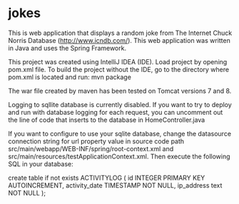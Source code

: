 # jokes

This is web application that displays a random joke from The Internet Chuck
Norris Database (http://www.icndb.com/). This web application was written
in Java and uses the Spring Framework.

This project was created using IntelliJ IDEA (IDE). Load project by opening
pom.xml file. To build the project without the IDE, go to the directory where
pom.xml is located and run: mvn package

The war file created by maven has been tested on Tomcat versions 7 and 8. 

Logging to sqllite database is currently disabled. If you want to try to 
deploy and run with database logging for each request, you can uncomment out
the line of code that inserts to the database in HomeController.java

If you want to configure to use your sqlite database, change the datasource 
connection string for url property value in source code path
src/main/webapp/WEB-INF/spring/root-context.xml and
src/main/resources/testApplicationContext.xml. Then execute the following SQL
in your database:

create table if not exists ACTIVITYLOG (
         id INTEGER PRIMARY KEY AUTOINCREMENT,
         activity_date TIMESTAMP NOT NULL,
         ip_address text NOT NULL
        );











